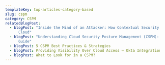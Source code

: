```yaml
---
templateKey: top-articles-category-based
slug: cspm
category: CSPM
relatedBlogPost:
  - blogPost: "Inside the Mind of an Attacker: How Contextual Security Can Save Your
      Cloud"
  - blogPost: "Understanding Cloud Security Posture Management (CSPM): An Essential
      Guide"
  - blogPost: 5 CSPM Best Practices & Strategies
  - blogPost: Providing Visibility Over Cloud Access – Okta Integration in Cyscale
  - blogPost: What to Look for in a CSPM?
---
```

